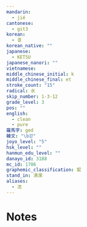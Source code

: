 ```yaml
---
mandarin:
  - jié
cantonese:
  - git3
korean:
  - 결
korean_native: ""
japanese:
  - KETSU
japanese_nanori: ""
vietnamese:
middle_chinese_initial: k
middle_chinese_final: et
stroke_count: "15"
radical: 水
skip_number: 1-3-12
grade_level: 3
pos: ""
english:
  - clean
  - pure
羅馬字: ged
韓文: "\b걷"
joyo_level: "5"
hsk_level: ""
hanmun_edu_level: ""
danayo_id: 3188
mc_id: 1706
graphemic_classification: 絜
stand_in: 清潔
aliases:
  - 洁
---
```


# Notes
